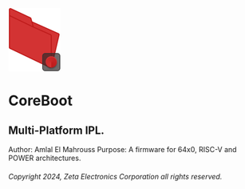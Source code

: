![](meta/logo-sys.svg)

# CoreBoot
## Multi-Platform IPL.

Author: Amlal El Mahrouss
Purpose: A firmware for 64x0, RISC-V and POWER architectures.

###### Copyright 2024, Zeta Electronics Corporation all rights reserved.
